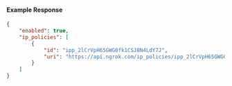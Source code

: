<!-- Code generated for API Clients. DO NOT EDIT. -->

#### Example Response

```json
{
	"enabled": true,
	"ip_policies": [
		{
			"id": "ipp_2lCrVpH65GWG0fk1CSJ8N4LdY7J",
			"uri": "https://api.ngrok.com/ip_policies/ipp_2lCrVpH65GWG0fk1CSJ8N4LdY7J"
		}
	]
}
```
